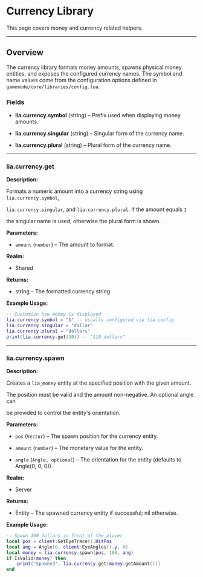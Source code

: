 # Currency Library

This page covers money and currency related helpers.

---

## Overview

The currency library formats money amounts, spawns physical money entities, and exposes the configured currency names. The symbol and name values come from the configuration options defined in `gamemode/core/libraries/config.lua`.

### Fields

* **lia.currency.symbol** (string) – Prefix used when displaying money amounts.

* **lia.currency.singular** (string) – Singular form of the currency name.

* **lia.currency.plural** (string) – Plural form of the currency name.

---

### lia.currency.get

**Description:**

Formats a numeric amount into a currency string using `lia.currency.symbol`,

`lia.currency.singular`, and `lia.currency.plural`. If the amount equals `1`

the singular name is used, otherwise the plural form is shown.

**Parameters:**

* `amount` (`number`) – The amount to format.


**Realm:**

* Shared


**Returns:**

* string – The formatted currency string.


**Example Usage:**

```lua
-- Customize how money is displayed
lia.currency.symbol = "$" -- usually configured via lia.config
lia.currency.singular = "dollar"
lia.currency.plural = "dollars"
print(lia.currency.get(10)) -- "$10 dollars"
```

---

### lia.currency.spawn

**Description:**

Creates a `lia_money` entity at the specified position with the given amount.

The position must be valid and the amount non-negative. An optional angle can

be provided to control the entity's orientation.

**Parameters:**

* `pos` (`Vector`) – The spawn position for the currency entity.


* `amount` (`number`) – The monetary value for the entity.


* `angle` (`Angle, optional`) – The orientation for the entity (defaults to Angle(0, 0, 0)).


**Realm:**

* Server


**Returns:**

* Entity – The spawned currency entity if successful; nil otherwise.


**Example Usage:**

```lua
-- Spawn 100 dollars in front of the player
local pos = client:GetEyeTrace().HitPos
local ang = Angle(0, client:EyeAngles().y, 0)
local money = lia.currency.spawn(pos, 100, ang)
if IsValid(money) then
    print("Spawned", lia.currency.get(money:getAmount()))
end
```
